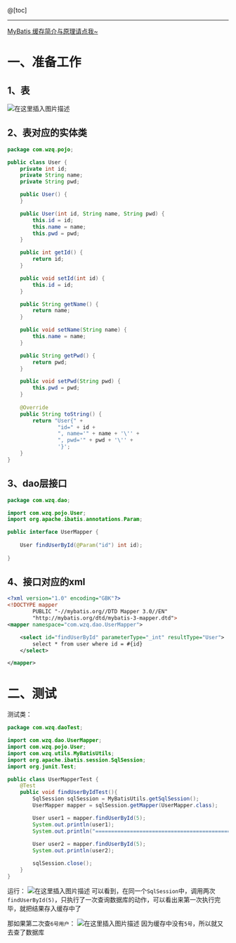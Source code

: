 ﻿@[toc]

---
[MyBatis 缓存简介与原理请点我~](https://blog.csdn.net/lesileqin/article/details/113348677) 
# 一、准备工作
## 1、表
![在这里插入图片描述](https://img-blog.csdnimg.cn/20210128173240617.png)
## 2、表对应的实体类
```java
package com.wzq.pojo;

public class User {
    private int id;
    private String name;
    private String pwd;

    public User() {
    }

    public User(int id, String name, String pwd) {
        this.id = id;
        this.name = name;
        this.pwd = pwd;
    }

    public int getId() {
        return id;
    }

    public void setId(int id) {
        this.id = id;
    }

    public String getName() {
        return name;
    }

    public void setName(String name) {
        this.name = name;
    }

    public String getPwd() {
        return pwd;
    }

    public void setPwd(String pwd) {
        this.pwd = pwd;
    }
    
    @Override
    public String toString() {
        return "User{" +
                "id=" + id +
                ", name='" + name + '\'' +
                ", pwd='" + pwd + '\'' +
                '}';
    }
}
```
## 3、dao层接口
```java
package com.wzq.dao;

import com.wzq.pojo.User;
import org.apache.ibatis.annotations.Param;

public interface UserMapper {
    
    User findUserById(@Param("id") int id);
        
}
```
## 4、接口对应的xml
```xml
<?xml version="1.0" encoding="GBK"?>
<!DOCTYPE mapper
        PUBLIC "-//mybatis.org//DTD Mapper 3.0//EN"
        "http://mybatis.org/dtd/mybatis-3-mapper.dtd">
<mapper namespace="com.wzq.dao.UserMapper">

    <select id="findUserById" parameterType="_int" resultType="User">
        select * from user where id = #{id}
    </select>

</mapper>
```
# 二、测试
测试类：
```java
package com.wzq.daoTest;

import com.wzq.dao.UserMapper;
import com.wzq.pojo.User;
import com.wzq.utils.MyBatisUtils;
import org.apache.ibatis.session.SqlSession;
import org.junit.Test;

public class UserMapperTest {
    @Test
    public void findUserByIdTest(){
        SqlSession sqlSession = MyBatisUtils.getSqlSession();
        UserMapper mapper = sqlSession.getMapper(UserMapper.class);

        User user1 = mapper.findUserById(5);
        System.out.println(user1);
		System.out.println("===============================================================");
		
        User user2 = mapper.findUserById(5);
        System.out.println(user2);

        sqlSession.close();
    }
}
```
运行：
![在这里插入图片描述](https://img-blog.csdnimg.cn/20210128174219770.png?x-oss-process=image/watermark,type_ZmFuZ3poZW5naGVpdGk,shadow_10,text_aHR0cHM6Ly9ibG9nLmNzZG4ubmV0L2xlc2lsZXFpbg==,size_16,color_FFFFFF,t_70)
可以看到，在同一个`SqlSession`中，调用两次`findUserById(5)`，只执行了一次查询数据库的动作，可以看出来第一次执行完毕，就把结果存入缓存中了

那如果第二次查`6号用户`：
![在这里插入图片描述](https://img-blog.csdnimg.cn/20210128174600717.png?x-oss-process=image/watermark,type_ZmFuZ3poZW5naGVpdGk,shadow_10,text_aHR0cHM6Ly9ibG9nLmNzZG4ubmV0L2xlc2lsZXFpbg==,size_16,color_FFFFFF,t_70)
因为缓存中没有`5号`，所以就又去查了数据库
